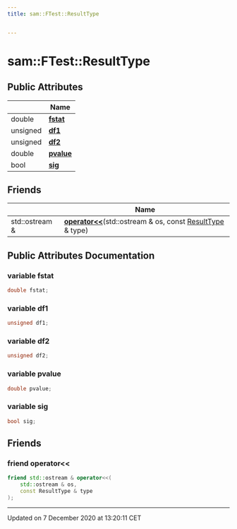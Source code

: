 ```yaml
---
title: sam::FTest::ResultType


---
```


# sam::FTest::ResultType





















## Public Attributes

|                | Name           |
| -------------- | -------------- |
| double | **[fstat](/doxygen/Classes/structsam_1_1_f_test_1_1_result_type/#variable-fstat)**  |
| unsigned | **[df1](/doxygen/Classes/structsam_1_1_f_test_1_1_result_type/#variable-df1)**  |
| unsigned | **[df2](/doxygen/Classes/structsam_1_1_f_test_1_1_result_type/#variable-df2)**  |
| double | **[pvalue](/doxygen/Classes/structsam_1_1_f_test_1_1_result_type/#variable-pvalue)**  |
| bool | **[sig](/doxygen/Classes/structsam_1_1_f_test_1_1_result_type/#variable-sig)**  |


## Friends

|                | Name           |
| -------------- | -------------- |
| std::ostream & | **[operator<<](/doxygen/Classes/structsam_1_1_f_test_1_1_result_type/#friend-operator<<)**(std::ostream & os, const [ResultType](/doxygen/Classes/structsam_1_1_f_test_1_1_result_type/) & type)  |














## Public Attributes Documentation

### variable fstat

```cpp
double fstat;
```





























### variable df1

```cpp
unsigned df1;
```





























### variable df2

```cpp
unsigned df2;
```





























### variable pvalue

```cpp
double pvalue;
```





























### variable sig

```cpp
bool sig;
```































## Friends

### friend operator<<

```cpp
friend std::ostream & operator<<(
    std::ostream & os,
    const ResultType & type
);
```































-------------------------------

Updated on  7 December 2020 at 13:20:11 CET